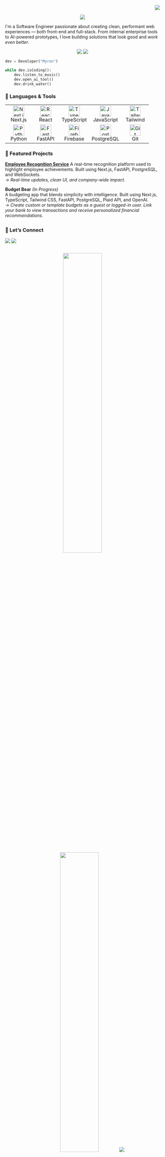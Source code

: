 <img align="right" src="https://komarev.com/ghpvc/?username=mossi1mj&style=for-the-badge&color=590d22&label=VISTORS&base=1387&abbreviated=true" />

<br>

<p align='center'>
<img src="https://capsule-render.vercel.app/api?type=waving&height=300&color=gradient&text=Myron%20Moss&desc=Turning%20ideas%20to%20impact%20with%20clean,%20scalable%20code&descAlign=60&descAlignY=65" />
</p>

<!---
<p align='center'>
<img src="avatar.PNG" alt="avatar" width="200" />
</p>

<!--- ## Hi there <img src="https://media.giphy.com/media/hvRJCLFzcasrR4ia7z/giphy.gif" width="25">, I'm Myron

I'm a **Software Engineer** who's passionate about creating meaningful digital experiences and solving real-worls problems through code.
-->

I'm a Software Engineer passionate about creating clean, performant web experiences — both front-end and full-stack. From internal enterprise tools to AI-powered prototypes, I love building solutions that look good and *work even better*.
 
<p align="center">
  <a href="mailto:mossjmyron@gmail.com"><img src="https://img.shields.io/badge/email-333333.svg?style=for-the-badge&logo=GMail&logoColor=red"/></a>
  <a href="https://www.linkedin.com/in/mossjmyron/"><img src="https://img.shields.io/badge/linkedin-0077B5.svg?style=for-the-badge&logo=linkedin&logoColor=white"/></a>
</p>

```python
dev = Developer("Myron")

while dev.isCoding():
    dev.listen_to_music()
    dev.open_ai_tool()
    dev.drink_water()
```

### 🔧 Languages & Tools

<table align="center">
  <tr>
    <td align="center" width="72">
      <img src="https://skillicons.dev/icons?i=nextjs" width="36" height="36" alt="Next.js" />
      <br>Next.js
    </td>
    <td align="center" width="72">
      <img src="https://skillicons.dev/icons?i=react" width="36" height="36" alt="React" />
      <br>React
    </td>
    <td align="center" width="72">
      <img src="https://skillicons.dev/icons?i=typescript" width="36" height="36" alt="TypeScript" />
      <br>TypeScript
    </td>
    <td align="center" width="72">
      <img src="https://skillicons.dev/icons?i=javascript" width="36" height="36" alt="JavaScript" />
      <br>JavaScript
    </td>
    <td align="center" width="72">
      <img src="https://skillicons.dev/icons?i=tailwind" width="36" height="36" alt="Tailwind CSS" />
      <br>Tailwind
    </td>
  </tr>
  <tr>
    <td align="center" width="72">
      <img src="https://skillicons.dev/icons?i=python" width="36" height="36" alt="Python" />
      <br>Python
    </td>
    <td align="center" width="72">
      <img src="https://skillicons.dev/icons?i=fastapi" width="36" height="36" alt="FastAPI" />
      <br>FastAPI
    </td>
    <td align="center" width="72">
      <img src="https://skillicons.dev/icons?i=firebase" width="36" height="36" alt="Firebase" />
      <br>Firebase
    </td>
    <td align="center" width="72">
      <img src="https://skillicons.dev/icons?i=postgres" width="36" height="36" alt="PostgreSQL" />
      <br>PostgreSQL
    </td>
    <td align="center" width="72">
      <img src="https://skillicons.dev/icons?i=git" width="36" height="36" alt="Git" />
      <br>Git
    </td>
  </tr>
</table>

### 🚀 Featured Projects

**[Employee Recognition Service]( https://employee-recognition-9xlt.onrender.com)** 
A real-time recognition platform used to highlight employee achievements. Built using Next.js, FastAPI, PostgreSQL, and WebSockets.  
→ *Real-time updates, clean UI, and company-wide impact.*

**Budget Bear** *(In Progress)*  
A budgeting app that blends simplicity with intelligence. Built using Next.js, TypeScript, Tailwind CSS, FastAPI, PostgreSQL, Plaid API, and OpenAI.  
→ *Create custom or template budgets as a guest or logged-in user. Link your bank to view transactions and receive personalized financial recommendations.*

##

### 🤝 Let’s Connect
<p align="left">
  <a href="mailto:mossjmyron@gmail.com"><img src="https://img.shields.io/badge/email-333333.svg?style=for-the-badge&logo=GMail&logoColor=red"/></a>
  <a href="https://www.linkedin.com/in/mossjmyron/"><img src="https://img.shields.io/badge/linkedin-0077B5.svg?style=for-the-badge&logo=linkedin&logoColor=white"/></a>
</p>

##

<p align="center">
  <img height="50%" width="auto" src ="https://github-readme-stats.vercel.app/api?username=myronmj&show_icons=true&count_private=true&theme=darcula&hide_border=true&hide=issues,contribs&bg_color=00000000">
  <img height="50%" width="auto" src ="https://github-readme-stats.vercel.app/api/top-langs/?username=myronmj&layout=compact&hide_border=true&theme=darcula&bg_color=00000000&langs_count=6&hide=jupyter%20notebook,tex,css,php&exclude_repo=Pacman-AI">
  <img src ="https://github-readme-streak-stats.herokuapp.com?user=myronmj&theme=darcula&hide_border=true&background=FFFFFF00">
  <br>
</p>
